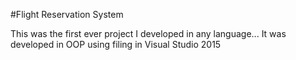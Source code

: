 #Flight Reservation System

This was the first ever project I developed in any language... It was developed in OOP using filing in Visual Studio 2015